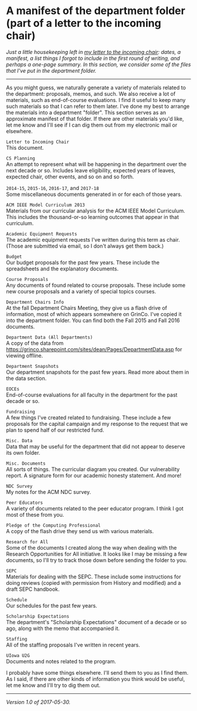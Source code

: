 A manifest of the department folder (part of a letter to the incoming chair)
============================================================================

_Just a little housekeeping left in [my letter to the incoming
chair](index-incoming-chair): dates, a manifest, a list things I forgot
to include in the first round of writing, and perhaps a one-page summary.
In this section, we consider some of the files that I've put in the 
department folder._

---

As you might guess, we naturally generate a variety of materials related
to the department: proposals, memos, and such.  We also receive a lot
of materials, such as end-of-course evaluations.  I find it useful to
keep many such materials so that I can refer to them later.  I've done my
best to arrange the materials into a department "folder".  This section
serves as an approximate manifest of that folder.  If there are other
materials you'd like, let me know and I'll see if I can dig them out
from my electronic mail or elsewhere.

`Letter to Incoming Chair`  
This document. 

`CS Planning`  
An attempt to represent what will be happening in
the department over the next decade or so.  Includes leave eligibility,
expected years of leaves, expected chair, other events, and so on and
so forth.

`2014-15`, `2015-16`, `2016-17`, and `2017-18`  
Some miscellaneous documents generated in or for each of those years.

`ACM IEEE Model Curriculum 2013`  
Materials from our curricular analysis for the ACM IEEE Model Curriculum.
This includes the thousand-or-so learning outcomes that appear in that
curriculum.

`Academic Equipment Requests`  
The academic equipment requests I've written during this term as chair.
(Those are submitted via email, so I don't always get them back.)

`Budget`  
Our budget proposals for the past few years.  These include
the spreadsheets and the explanatory documents.

`Course Proposals`  
Any documents of found related to course proposals.  These include some
new course proposals and a variety of special topics courses.

`Department Chairs Info`  
At the fall Department Chairs Meeting, they give us a flash drive of
information, most of which appears somewhere on GrinCo.  I've copied it
into the department folder.  You can find both the Fall 2015 and Fall
2016 documents.

`Department Data (All Departments)`  
A copy of the data from
<https://grinco.sharepoint.com/sites/dean/Pages/DepartmentData.asp>
for viewing offline.

`Department Snapshots`  
Our department snapshots for the past few years.  Read more about them
in the data section.

`EOCEs`   
End-of-course evaluations for all faculty in the department for the past
decade or so.

`Fundraising`  
A few things I've created related to fundraising.  These include a few
proposals for the capital campaign and my response to the request that
we plan to spend half of our restricted fund.

`Misc. Data`  
Data that may be useful for the department that did not appear to deserve
its own folder.

`Misc. Documents`  
All sorts of things.  The curricular diagram you created.  Our
vulnerability report.  A signature form for our academic honesty
statement.  And more!

`NDC Survey`  
My notes for the ACM NDC survey.

`Peer Educators`  
A variety of documents related to the peer educator program.  I think
I got most of these from you.

`Pledge of the Computing Professional`  
A copy of the flash drive they send us with various materials.

`Research for All`  
Some of the documents I created along the way when dealing with the
Research Opportunities for All initiative.  It looks like I may be
missing a few documents, so I'll try to track those down before
sending the folder to you.

`SEPC`  
Materials for dealing with the SEPC.  These include some instructions
for doing reviews (copied with permission from History and modified)
and a draft SEPC handbook.

`Schedule`  
Our schedules for the past few years.

`Scholarship Expectations`  
The department's "Scholarship Expectations" document of a decade or so
ago, along with the memo that accompanied it.

`Staffing`  
All of the staffing proposals I've written in recent years.

`UIowa U2G`  
Documents and notes related to the program.

I probably have some things elsewhere.  I'll send them to you as I
find them.  As I said, if there are other kinds of information you think
would be useful, let me know and I'll try to dig them out.

---

*Version 1.0 of 2017-05-30.*
